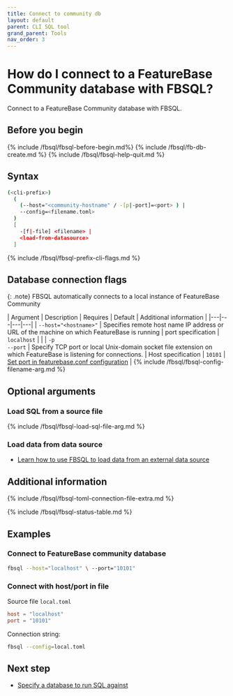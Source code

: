 ```yaml
---
title: Connect to community db
layout: default
parent: CLI SQL tool
grand_parent: Tools
nav_order: 3
---
```


# How do I connect to a FeatureBase Community database with FBSQL?

Connect to a FeatureBase Community database with FBSQL.

## Before you begin

{% include /fbsql/fbsql-before-begin.md%}
{% include /fbsql/fb-db-create.md %}
{% include /fbsql/fbsql-help-quit.md %}

## Syntax

```sh
(<cli-prefix>)
  (
    (--host="<community-hostname" / -[p|-port]=<port> ) |
    --config=<filename.toml>
  )
  [
    -[f|-file] <filename> |
    <load-from-datasource>
  ]
```

{% include /fbsql/fbsql-prefix-cli-flags.md %}

## Database connection flags

{: .note}
FBSQL automatically connects to a local instance of FeatureBase Community

| Argument | Description | Requires | Default | Additional information |
|---|---|---|---|
| `--host="<hostname>"` | Specifies remote host name IP address or URL of the machine on which FeatureBase is running | port specification | `localhost` |  |
| `-p`<br>`--port` | Specify TCP port or local Unix-domain socket file extension on which FeatureBase is listening for connections. | Host specification | `10101` | [Set port in featurebase.conf configuration](/docs/community/com-config/com-config-flags) |
{% include /fbsql/fbsql-config-filename-arg.md %}

## Optional arguments

### Load SQL from a source file

{% include /fbsql/fbsql-load-sql-file-arg.md %}

### Load data from data source

* [Learn how to use FBSQL to load data from an external data source](/docs/tools/fbsql/fbsql-loaders)

## Additional information

{% include /fbsql/fbsql-toml-connection-file-extra.md %}

{% include /fbsql/fbsql-status-table.md %}

## Examples

### Connect to FeatureBase community database

```sh
fbsql --host="localhost" \ --port="10101"
```

### Connect with host/port in file

Source file `local.toml`
```toml
host = "localhost"
port = "10101"
```
Connection string:
```sh
fbsql --config=local.toml
```

## Next step

* [Specify a database to run SQL against](/docs/tools/fbsql/fbsql-running-sql)
